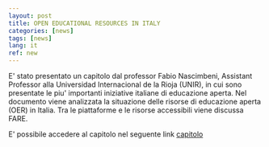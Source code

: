 ```yaml
---
layout: post
title: OPEN EDUCATIONAL RESOURCES IN ITALY 
categories: [news]
tags: [news]
lang: it
ref: new
---
```


E' stato presentato un capitolo dal professor Fabio Nascimbeni, Assistant Professor alla Universidad Internacional de la Rioja (UNIR), in cui sono presentate le piu' importanti iniziative italiane di educazione aperta.
Nel documento viene analizzata la situazione delle risorse di educazione aperta (OER) in Italia. 
Tra le piattaforme e le risorse accessibili viene discussa FARE. 

E' possibile accedere al capitolo nel seguente link [capitolo
](https://link.springer.com/chapter/10.1007/978-981-15-3040-1_4)
